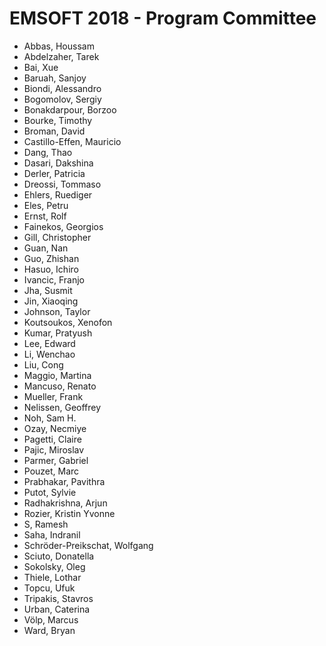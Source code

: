 # EMSOFT 2018 - Program Committee
* Abbas, Houssam
* Abdelzaher, Tarek
* Bai, Xue
* Baruah, Sanjoy
* Biondi, Alessandro
* Bogomolov, Sergiy
* Bonakdarpour, Borzoo
* Bourke, Timothy
* Broman, David
* Castillo-Effen, Mauricio
* Dang, Thao
* Dasari, Dakshina
* Derler, Patricia
* Dreossi, Tommaso
* Ehlers, Ruediger
* Eles, Petru
* Ernst, Rolf
* Fainekos, Georgios
* Gill, Christopher
* Guan, Nan
* Guo, Zhishan
* Hasuo, Ichiro
* Ivancic, Franjo
* Jha, Susmit
* Jin, Xiaoqing
* Johnson, Taylor
* Koutsoukos, Xenofon
* Kumar, Pratyush
* Lee, Edward
* Li, Wenchao
* Liu, Cong
* Maggio, Martina
* Mancuso, Renato
* Mueller, Frank
* Nelissen, Geoffrey
* Noh, Sam H.
* Ozay, Necmiye
* Pagetti, Claire
* Pajic, Miroslav
* Parmer, Gabriel
* Pouzet, Marc
* Prabhakar, Pavithra
* Putot, Sylvie
* Radhakrishna, Arjun
* Rozier, Kristin Yvonne
* S, Ramesh
* Saha, Indranil
* Schröder-Preikschat, Wolfgang
* Sciuto, Donatella
* Sokolsky, Oleg
* Thiele, Lothar
* Topcu, Ufuk
* Tripakis, Stavros
* Urban, Caterina
* Völp, Marcus
* Ward, Bryan
